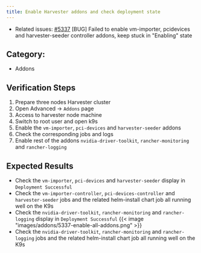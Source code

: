 ```yaml
---
title: Enable Harvester addons and check deployment state
---
```


* Related issues: [#5337](https://github.com/harvester/harvester/issues/5337) [BUG] Failed to enable vm-importer, pcidevices and harvester-seeder controller addons, keep stuck in "Enabling" state

## Category: 
* Addons

## Verification Steps
1. Prepare three nodes Harvester cluster
1. Open Advanced -> `Addons` page
1. Access to harvester node machine
1. Switch to root user and open k9s
1. Enable the `vm-importer`, `pci-devices` and `harvester-seeder` addons
1. Check the corresponding jobs and logs
1. Enable rest of the addons `nvidia-driver-toolkit`, `rancher-monitoring` and `rancher-logging`

## Expected Results
* Check the `vm-importer`, `pci-devices` and `harvester-seeder` display in `Deployment Successful`
* Check the `vm-importer-controller`, `pci-devices-controller` and `harvester-seeder` jobs and the related helm-install chart job all running well on the K9s
* Check the `nvidia-driver-toolkit`, `rancher-monitoring` and `rancher-logging` display in `Deployment Successful`
{{< image "images/addons/5337-enable-all-addons.png" >}}
* Check the `nvidia-driver-toolkit`, `rancher-monitoring` and `rancher-logging` jobs and the related helm-install chart job all running well on the K9s

